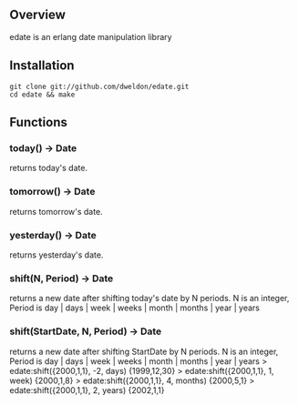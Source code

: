 Overview
--------
edate is an erlang date manipulation library

Installation
------------
    git clone git://github.com/dweldon/edate.git
    cd edate && make

Functions
---------
### today() -> Date
returns today's date.

### tomorrow() -> Date
returns tomorrow's date.

### yesterday() -> Date
returns yesterday's date.

### shift(N, Period) -> Date
returns a new date after shifting today's date by N periods. N is an integer,
Period is day | days | week | weeks | month | months | year | years

### shift(StartDate, N, Period) -> Date
returns a new date after shifting StartDate by N periods. N is an integer,
Period is day | days | week | weeks | month | months | year | years
    > edate:shift({2000,1,1}, -2, days)
    {1999,12,30}
    > edate:shift({2000,1,1}, 1, week)
    {2000,1,8}
    > edate:shift({2000,1,1}, 4, months)
    {2000,5,1}
    > edate:shift({2000,1,1}, 2, years)
    {2002,1,1}
